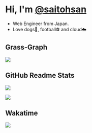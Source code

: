 # Hi, I'm [@saitohsan](https://github.com/saitohsan/saitohsan/)

* Web Engineer from Japan.
* Love dogs🐶, football⚽️ and cloud☁️

## Grass-Graph

[![](https://grass-graph.moshimo.works/images/saitohsan.png)](https://grass-graph.moshimo.works/)

## GitHub Readme Stats

[![](https://github-readme-stats.vercel.app/api?username=saitohsan)](https://github.com/anuraghazra/github-readme-stats)

[![](https://github-readme-stats.vercel.app/api/top-langs/?username=saitohsan&layout=default)](https://github.com/anuraghazra/github-readme-stats)

## Wakatime

[![](https://github-readme-stats.vercel.app/api/wakatime/?username=saitohsan&layout=default)](https://github.com/anuraghazra/github-readme-stats)

